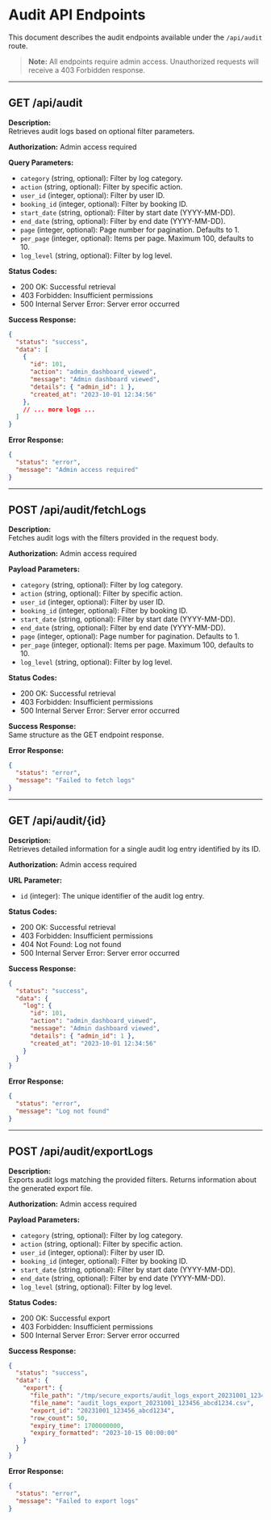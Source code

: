 # Audit API Endpoints

This document describes the audit endpoints available under the `/api/audit` route.

> **Note:** All endpoints require admin access. Unauthorized requests will receive a 403 Forbidden response.

---

## GET /api/audit

**Description:**  
Retrieves audit logs based on optional filter parameters.

**Authorization:** Admin access required

**Query Parameters:**
- `category` (string, optional): Filter by log category.
- `action` (string, optional): Filter by specific action.
- `user_id` (integer, optional): Filter by user ID.
- `booking_id` (integer, optional): Filter by booking ID.
- `start_date` (string, optional): Filter by start date (YYYY-MM-DD).
- `end_date` (string, optional): Filter by end date (YYYY-MM-DD).
- `page` (integer, optional): Page number for pagination. Defaults to 1.
- `per_page` (integer, optional): Items per page. Maximum 100, defaults to 10.
- `log_level` (string, optional): Filter by log level.

**Status Codes:**
- 200 OK: Successful retrieval
- 403 Forbidden: Insufficient permissions
- 500 Internal Server Error: Server error occurred

**Success Response:**
```json
{
  "status": "success",
  "data": [
    {
      "id": 101,
      "action": "admin_dashboard_viewed",
      "message": "Admin dashboard viewed",
      "details": { "admin_id": 1 },
      "created_at": "2023-10-01 12:34:56"
    },
    // ... more logs ...
  ]
}
```

**Error Response:**
```json
{
  "status": "error",
  "message": "Admin access required"
}
```

---

## POST /api/audit/fetchLogs

**Description:**  
Fetches audit logs with the filters provided in the request body.

**Authorization:** Admin access required

**Payload Parameters:**  
- `category` (string, optional): Filter by log category.
- `action` (string, optional): Filter by specific action.
- `user_id` (integer, optional): Filter by user ID.
- `booking_id` (integer, optional): Filter by booking ID.
- `start_date` (string, optional): Filter by start date (YYYY-MM-DD).
- `end_date` (string, optional): Filter by end date (YYYY-MM-DD).
- `page` (integer, optional): Page number for pagination. Defaults to 1.
- `per_page` (integer, optional): Items per page. Maximum 100, defaults to 10.
- `log_level` (string, optional): Filter by log level.

**Status Codes:**
- 200 OK: Successful retrieval
- 403 Forbidden: Insufficient permissions
- 500 Internal Server Error: Server error occurred

**Success Response:**  
Same structure as the GET endpoint response.

**Error Response:**
```json
{
  "status": "error",
  "message": "Failed to fetch logs"
}
```

---

## GET /api/audit/{id}

**Description:**  
Retrieves detailed information for a single audit log entry identified by its ID.

**Authorization:** Admin access required

**URL Parameter:**
- `id` (integer): The unique identifier of the audit log entry.

**Status Codes:**
- 200 OK: Successful retrieval
- 403 Forbidden: Insufficient permissions
- 404 Not Found: Log not found
- 500 Internal Server Error: Server error occurred

**Success Response:**
```json
{
  "status": "success",
  "data": {
    "log": {
      "id": 101,
      "action": "admin_dashboard_viewed",
      "message": "Admin dashboard viewed",
      "details": { "admin_id": 1 },
      "created_at": "2023-10-01 12:34:56"
    }
  }
}
```

**Error Response:**
```json
{
  "status": "error",
  "message": "Log not found"
}
```

---

## POST /api/audit/exportLogs

**Description:**  
Exports audit logs matching the provided filters. Returns information about the generated export file.

**Authorization:** Admin access required

**Payload Parameters:**  
- `category` (string, optional): Filter by log category.
- `action` (string, optional): Filter by specific action.
- `user_id` (integer, optional): Filter by user ID.
- `booking_id` (integer, optional): Filter by booking ID.
- `start_date` (string, optional): Filter by start date (YYYY-MM-DD).
- `end_date` (string, optional): Filter by end date (YYYY-MM-DD).
- `log_level` (string, optional): Filter by log level.

**Status Codes:**
- 200 OK: Successful export
- 403 Forbidden: Insufficient permissions
- 500 Internal Server Error: Server error occurred

**Success Response:**
```json
{
  "status": "success",
  "data": {
    "export": {
      "file_path": "/tmp/secure_exports/audit_logs_export_20231001_123456_abcd1234.csv",
      "file_name": "audit_logs_export_20231001_123456_abcd1234.csv",
      "export_id": "20231001_123456_abcd1234",
      "row_count": 50,
      "expiry_time": 1700000000,
      "expiry_formatted": "2023-10-15 00:00:00"
    }
  }
}
```

**Error Response:**
```json
{
  "status": "error",
  "message": "Failed to export logs"
}
```
